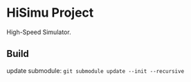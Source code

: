 # HiSimu Project

High-Speed Simulator.

## Build
  update submodule:
  `git submodule update --init --recursive`

